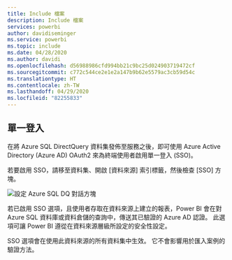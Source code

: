 ```yaml
---
title: Include 檔案
description: Include 檔案
services: powerbi
author: davidiseminger
ms.service: powerbi
ms.topic: include
ms.date: 04/28/2020
ms.author: davidi
ms.openlocfilehash: d56988986cfd994bb21c9bc25d024903719472cf
ms.sourcegitcommit: c772c544ce2e1e2a147b9b62e5579ac3cb59d54c
ms.translationtype: HT
ms.contentlocale: zh-TW
ms.lasthandoff: 04/29/2020
ms.locfileid: "82255833"
---
```

## <a name="single-sign-on"></a>單一登入

在將 Azure SQL DirectQuery 資料集發佈至服務之後，即可使用 Azure Active Directory (Azure AD) OAuth2 來為終端使用者啟用單一登入 (SSO)。

若要啟用 SSO，請移至資料集、開啟 [資料來源]  索引標籤，然後檢查 [SSO] 方塊。

![設定 Azure SQL DQ 對話方塊](media/direct-query-sso/sso-dialog.png)

若已啟用 SSO 選項，且使用者存取在資料來源上建立的報表，Power BI 會在對 Azure SQL 資料庫或資料倉儲的查詢中，傳送其已驗證的 Azure AD 認證。 此選項可讓 Power BI 遵從在資料來源層級所設定的安全性設定。

SSO 選項會在使用此資料來源的所有資料集中生效。 它不會影響用於匯入案例的驗證方法。


